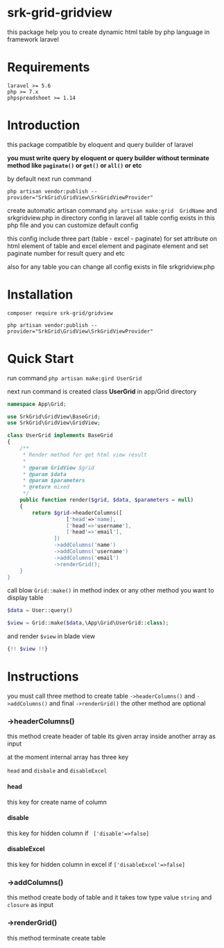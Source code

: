# srk-grid-gridview

this package help you to create dynamic html table by php language in framework laravel  

# Requirements
    laravel >= 5.6
    php >= 7.x
    phpspreadsheet >= 1.14
    
# Introduction

this package compatible by eloquent and query builder of laravel 

**you must write query by eloquent or query builder without terminate method like ` paginate() ` or ` get() ` or ` all() `  or etc**
 
by default next run command
 
` php artisan vendor:publish --provider="SrkGrid\GridView\SrkGridViewProvider" `
  
create automatic artisan command ` php artisan make:grid  GridName ` 
and  srkgridview.php in directory config in laravel
all table config exists in this php file and you can customize default config  


this config include three part  (table - excel - paginate) for set attribute on html element of table
and excel element and paginate element and  set paginate number for result query and etc 

also for any table you can change all config exists in file srkgridview.php
    
# Installation

` composer require srk-grid/gridview `

` php artisan vendor:publish --provider="SrkGrid\GridView\SrkGridViewProvider" `


# Quick Start

run command 
`php artisan make:gird UserGrid `

next run command is created class **UserGrid** in app/Grid directory

```php 
namespace App\Grid;

use SrkGrid\GridView\BaseGrid;
use SrkGrid\GridView\GridView;

class UserGrid implements BaseGrid
{
    /**
     * Render method for get html view result
     *
     * @param GridView $grid
     * @param $data
     * @param $parameters
     * @return mixed
     */
    public function render($grid, $data, $parameters = null)
    {
        return $grid->headerColumns([
                   ['head'=>'name],
                   ['head'=>'username'],
                   ['head'=>'email'],
               ])
               ->addColumns('name')
               ->addColumns('username')
               ->addColumns('email')
               ->renderGrid();
    }
}
``` 

call blow  ` Grid::make() `  in method index or any other method you want to display table   

```php 
$data = User::query()

$view = Grid::make($data,\App\Grid\UserGrid::class);

```

and render ` $view ` in blade view 

```php 
{!! $view !!}
``` 


# Instructions

you must call three method to create table ` ->headerColumns() ` and ` ->addColumns() ` and final ` ->renderGrid() `
the other method are optional

### ->headerColumns()

this method  create header of table its given array inside another array as input 
 
at the moment internal array has three key 

` head ` and ` disbale ` and ` disableExcel `

#### head

this key for create name of column 

#### disable

this key for hidden column if `  ['disable'=>false] `

#### disableExcel 

this key for hidden column in excel  if  ` ['disableExcel'=>false] `


### ->addColumns()
 
this method create body of table and it takes tow type value  ` string ` and ` closure `  as input




### ->renderGrid()

this method terminate create table 



